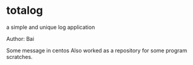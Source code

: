totalog
=======

a simple and unique log application

Author: Bai

Some message in centos
Also worked as a repository for some program scratches.

